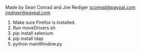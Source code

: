 Made by Sean Conrad and Joe Rediger
sconrad@paypal.com
jrediger@paypal.com

1. Make sure Firefox is installed.
2. Run moveDrivers.sh
3. pip install selenium
4. pip install ldap
6. python mainWindow.py
```

